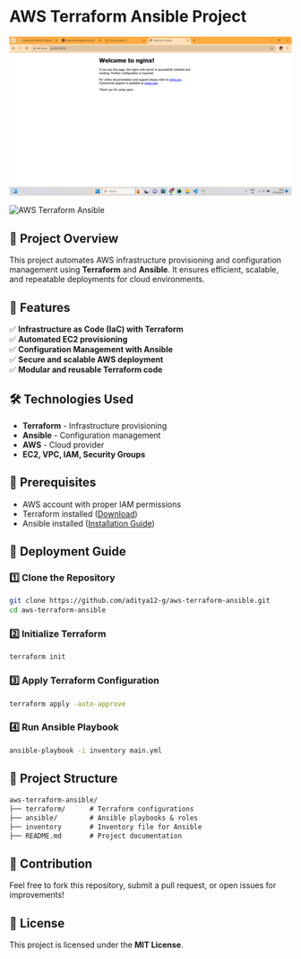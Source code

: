 # AWS Terraform Ansible Project
![image alt](https://github.com/aditya12-g/aws-terraform-ansible/blob/840ed9832b64ac8b735abd0159d242f6680f0144/Screenshot%20(10).png)



![AWS Terraform Ansible](https://img.shields.io/badge/AWS-Terraform--Ansible-blue?style=for-the-badge&logo=amazonaws)

## 🚀 Project Overview
This project automates AWS infrastructure provisioning and configuration management using **Terraform** and **Ansible**. It ensures efficient, scalable, and repeatable deployments for cloud environments.

## 🌟 Features
✅ **Infrastructure as Code (IaC) with Terraform**  
✅ **Automated EC2 provisioning**  
✅ **Configuration Management with Ansible**  
✅ **Secure and scalable AWS deployment**  
✅ **Modular and reusable Terraform code**  

## 🛠️ Technologies Used
- **Terraform** - Infrastructure provisioning
- **Ansible** - Configuration management
- **AWS** - Cloud provider
- **EC2, VPC, IAM, Security Groups**

## 📌 Prerequisites
- AWS account with proper IAM permissions
- Terraform installed ([Download](https://developer.hashicorp.com/terraform/downloads))
- Ansible installed ([Installation Guide](https://docs.ansible.com/ansible/latest/installation_guide/intro_installation.html))

## 🚀 Deployment Guide
### 1️⃣ Clone the Repository
```bash
git clone https://github.com/aditya12-g/aws-terraform-ansible.git
cd aws-terraform-ansible
```

### 2️⃣ Initialize Terraform
```bash
terraform init
```

### 3️⃣ Apply Terraform Configuration
```bash
terraform apply -auto-approve
```

### 4️⃣ Run Ansible Playbook
```bash
ansible-playbook -i inventory main.yml
```

## 📂 Project Structure
```
aws-terraform-ansible/
├── terraform/      # Terraform configurations
├── ansible/        # Ansible playbooks & roles
├── inventory       # Inventory file for Ansible
├── README.md       # Project documentation
```

## 🤝 Contribution
Feel free to fork this repository, submit a pull request, or open issues for improvements!

## 📜 License
This project is licensed under the **MIT License**.



